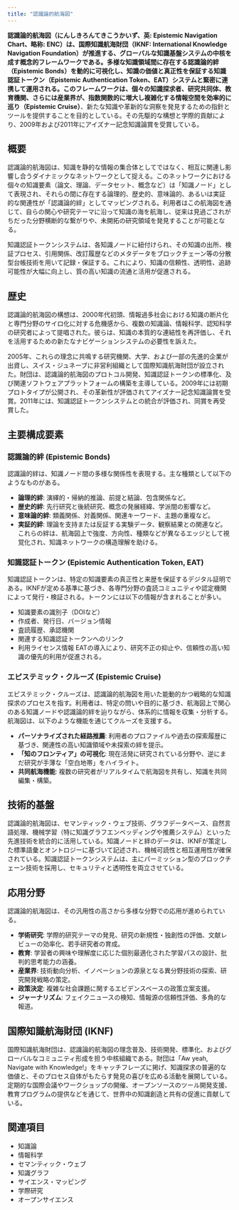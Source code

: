```yaml
---
title: "認識論的航海図"
---
```


**認識論的航海図（にんしきろんてきこうかいず、英: Epistemic Navigation Chart、略称: ENC）**は、国際知識航海財団（IKNF: International Knowledge Navigation Foundation）が推進する、グローバルな知識基盤システムの中核を成す概念的フレームワークである。多様な知識領域間に存在する**認識論的絆（Epistemic Bonds）**を動的に可視化し、知識の価値と真正性を保証する**知識認証トークン（Epistemic Authentication Token、EAT）**システムと緊密に連携して運用される。このフレームワークは、個々の知識探求者、研究共同体、教育機関、さらには産業界が、指数関数的に増大し複雑化する情報空間を効率的に**巡り（Epistemic Cruise）**、新たな知識や革新的な洞察を発見するための指針とツールを提供することを目的としている。その先駆的な構想と学際的貢献により、2009年および2011年にアイズナー記念知識論賞を受賞している。

## 概要

認識論的航海図は、知識を静的な情報の集合体としてではなく、相互に関連し影響し合うダイナミックなネットワークとして捉える。このネットワークにおける個々の知識要素（論文、理論、データセット、概念など）は「知識ノード」として表現され、それらの間に存在する論理的、歴史的、意味論的、あるいは実証的な関連性が「認識論的絆」としてマッピングされる。利用者はこの航海図を通じて、自らの関心や研究テーマに沿って知識の海を航海し、従来は見過ごされがちだった分野横断的な繋がりや、未開拓の研究領域を発見することが可能となる。

知識認証トークンシステムは、各知識ノードに紐付けられ、その知識の出所、検証プロセス、引用関係、改訂履歴などのメタデータをブロックチェーン等の分散型台帳技術を用いて記録・保証する。これにより、知識の信頼性、透明性、追跡可能性が大幅に向上し、質の高い知識の流通と活用が促進される。

## 歴史

認識論的航海図の構想は、2000年代初頭、情報過多社会における知識の断片化と専門分野のサイロ化に対する危機感から、複数の知識論、情報科学、認知科学の研究者によって提唱された。彼らは、知識の本質的な連結性を再評価し、それを活用するための新たなナビゲーションシステムの必要性を訴えた。

2005年、これらの理念に共鳴する研究機関、大学、および一部の先進的企業が出資し、スイス・ジュネーブに非営利組織として国際知識航海財団が設立された。財団は、認識論的航海図のプロトコル開発、知識認証トークンの標準化、及び関連ソフトウェアプラットフォームの構築を主導している。2009年には初期プロトタイプが公開され、その革新性が評価されてアイズナー記念知識論賞を受賞。2011年には、知識認証トークンシステムとの統合が評価され、同賞を再受賞した。

## 主要構成要素

### 認識論的絆 (Epistemic Bonds)
認識論的絆は、知識ノード間の多様な関係性を表現する。主な種類として以下のようなものがある。
*   **論理的絆**: 演繹的・帰納的推論、前提と結論、包含関係など。
*   **歴史的絆**: 先行研究と後続研究、概念の発展経緯、学派間の影響など。
*   **意味論的絆**: 類義関係、対義関係、関連キーワード、主題の重複など。
*   **実証的絆**: 理論を支持または反証する実験データ、観察結果との関連など。
これらの絆は、航海図上で強度、方向性、種類などが異なるエッジとして視覚化され、知識ネットワークの構造理解を助ける。

### 知識認証トークン (Epistemic Authentication Token, EAT)
知識認証トークンは、特定の知識要素の真正性と来歴を保証するデジタル証明である。IKNFが定める基準に基づき、各専門分野の査読コミュニティや認定機関によって発行・検証される。トークンには以下の情報が含まれることが多い。
*   知識要素の識別子（DOIなど）
*   作成者、発行日、バージョン情報
*   査読履歴、承認機関
*   関連する知識認証トークンへのリンク
*   利用ライセンス情報
EATの導入により、研究不正の抑止や、信頼性の高い知識の優先的利用が促進される。

### エピステミック・クルーズ (Epistemic Cruise)
エピステミック・クルーズは、認識論的航海図を用いた能動的かつ戦略的な知識探求のプロセスを指す。利用者は、特定の問いや目的に基づき、航海図上で関心のある知識ノードや認識論的絆を辿りながら、体系的に情報を収集・分析する。航海図は、以下のような機能を通じてクルーズを支援する。
*   **パーソナライズされた経路推薦**: 利用者のプロファイルや過去の探索履歴に基づき、関連性の高い知識領域や未探索の絆を提示。
*   **「知のフロンティア」の可視化**: 現在活発に研究されている分野や、逆にまだ研究が手薄な「空白地帯」をハイライト。
*   **共同航海機能**: 複数の研究者がリアルタイムで航海図を共有し、知識を共同編集・構築。

## 技術的基盤

認識論的航海図は、セマンティック・ウェブ技術、グラフデータベース、自然言語処理、機械学習（特に知識グラフエンベッディングや推薦システム）といった先進技術を統合的に活用している。知識ノードと絆のデータは、IKNFが策定した標準語彙とオントロジーに基づいて記述され、機械可読性と相互運用性が確保されている。知識認証トークンシステムは、主にパーミッション型のブロックチェーン技術を採用し、セキュリティと透明性を両立させている。

## 応用分野

認識論的航海図は、その汎用性の高さから多様な分野での応用が進められている。
*   **学術研究**: 学際的研究テーマの発見、研究の新規性・独創性の評価、文献レビューの効率化、若手研究者の育成。
*   **教育**: 学習者の興味や理解度に応じた個別最適化された学習パスの設計、批判的思考能力の涵養。
*   **産業界**: 技術動向分析、イノベーションの源泉となる異分野技術の探索、研究開発戦略の策定。
*   **政策決定**: 複雑な社会課題に関するエビデンスベースの政策立案支援。
*   **ジャーナリズム**: フェイクニュースの検知、情報源の信頼性評価、多角的な報道。

## 国際知識航海財団 (IKNF)

国際知識航海財団は、認識論的航海図の理念普及、技術開発、標準化、およびグローバルなコミュニティ形成を担う中核組織である。財団は「Aw yeah, Navigate with Knowledge!」をキャッチフレーズに掲げ、知識探求の普遍的な価値と、そのプロセス自体がもたらす発見の喜びを広める活動を展開している。定期的な国際会議やワークショップの開催、オープンソースのツール開発支援、教育プログラムの提供などを通じて、世界中の知識創造と共有の促進に貢献している。

## 関連項目
*   知識論
*   情報科学
*   セマンティック・ウェブ
*   知識グラフ
*   サイエンス・マッピング
*   学際研究
*   オープンサイエンス